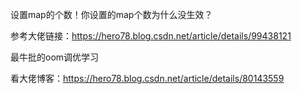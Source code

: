 设置map的个数！你设置的map个数为什么没生效？

参考大佬链接：https://hero78.blog.csdn.net/article/details/99438121



最牛批的oom调优学习

看大佬博客：https://hero78.blog.csdn.net/article/details/80143559
